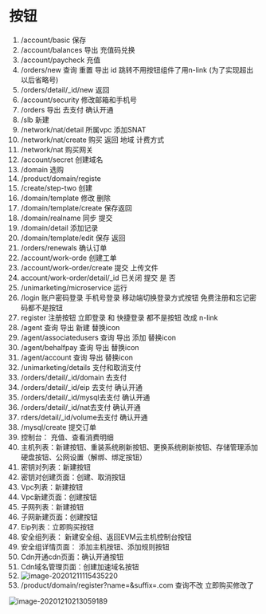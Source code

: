 # 按钮
1. /account/basic 保存
2. /account/balances 导出 充值码兑换
3. /account/paycheck 充值
4. /orders/new 查询 重置 导出 id 跳转不用按钮组件了用n-link (为了实现超出以后省略号)
5. /orders/detail/_id/new 返回
6. /account/security 修改邮箱和手机号
7. /orders 导出 去支付 确认开通
8. /slb 新建   
9. /network/nat/detail 所属vpc 添加SNAT
10. /network/nat/create 购买 返回 地域 计费方式 
11. /network/nat 购买网关
12. /account/secret 创建域名
13. /domain 选购
14. /product/domain/registe
15. /create/step-two 创建
16. /domain/template 修改 删除
17. /domain/template/create 保存返回
18. /domain/realname 同步 提交
19. /domain/detail 添加记录
20. /domain/template/edit 保存 返回
21. /orders/renewals 确认订单
22. /account/work-orde 创建工单
23. /account/work-order/create  提交 上传文件
24. account/work-order/detail/_id 已关闭 提交 是 否
25. /unimarketing/microservice 运行
26. /login 账户密码登录 手机号登录 移动端切换登录方式按钮 免费注册和忘记密码都不是按钮
27. register 注册按钮 立即登录 和 快捷登录 都不是按钮 改成 n-link
28. /agent 查询 导出 新建 替换icon
29. /agent/associatedusers 查询 导出 添加 替换icon
30. /agent/behalfpay  查询 导出 替换icon
31. /agent/account 查询 导出 替换icon
32. /unimarketing/details 支付和取消支付
33. /orders/detail/_id/domain 去支付
34. /orders/detail/_id/eip 去支付 确认开通
35. /orders/detail/_id/mysql去支付 确认开通
36. /orders/detail/_id/nat去支付 确认开通
37. rders/detail/_id/volume去支付 确认开通
38. /mysql/create 提交订单
39. 控制台： 充值、查看消费明细
40. 主机列表：新建按钮、重装系统刷新按钮、更换系统刷新按钮、存储管理添加硬盘按钮、公网设置（解绑、绑定按钮）
41. 密钥对列表：新建按钮
42. 密钥对创建页面：创建、取消按钮
43. Vpc列表：新建按钮
44. Vpc新建页面：创建按钮
45. 子网列表：新建按钮
46. 子网新建页面：创建按钮
47. Eip列表：立即购买按钮
48. 安全组列表： 新建安全组、返回EVM云主机控制台按钮
49. 安全组详情页面： 添加主机按钮、添加规则按钮
50. Cdn开通cdn页面：确认开通按钮
51. Cdn域名管理页面：创建加速域名按钮
52. ![image-20201211115435220](../../assets/imgs/image-20201211115435220.png)
53. /product/domain/register?name=&suffix=.com 查询不改 立即购买修改了

![image-20201210213059189](../../assets/imgs/image-20201210213059189.png)

